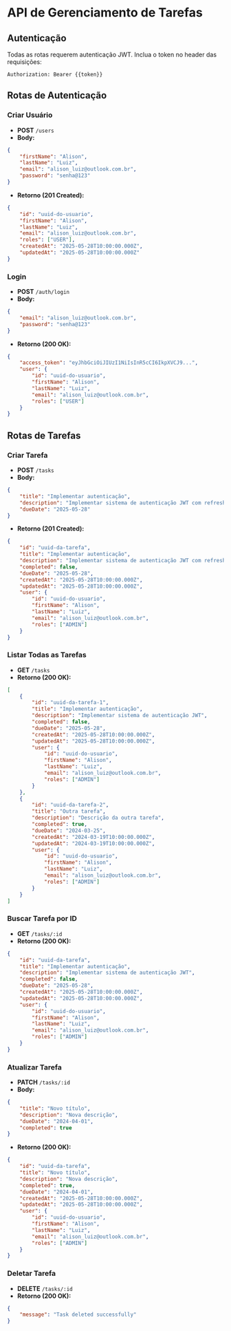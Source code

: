 # API de Gerenciamento de Tarefas

## Autenticação

Todas as rotas requerem autenticação JWT. Inclua o token no header das requisições:

```
Authorization: Bearer {{token}}
```

## Rotas de Autenticação

### Criar Usuário
- **POST** `/users`
- **Body:**
```json
{
    "firstName": "Alison",
    "lastName": "Luiz",
    "email": "alison_luiz@outlook.com.br",
    "password": "senha@123"
}
```
- **Retorno (201 Created):**
```json
{
    "id": "uuid-do-usuario",
    "firstName": "Alison",
    "lastName": "Luiz",
    "email": "alison_luiz@outlook.com.br",
    "roles": ["USER"],
    "createdAt": "2025-05-28T10:00:00.000Z",
    "updatedAt": "2025-05-28T10:00:00.000Z"
}
```

### Login
- **POST** `/auth/login`
- **Body:**
```json
{
    "email": "alison_luiz@outlook.com.br",
    "password": "senha@123"
}
```
- **Retorno (200 OK):**
```json
{
    "access_token": "eyJhbGciOiJIUzI1NiIsInR5cCI6IkpXVCJ9...",
    "user": {
        "id": "uuid-do-usuario",
        "firstName": "Alison",
        "lastName": "Luiz",
        "email": "alison_luiz@outlook.com.br",
        "roles": ["USER"]
    }
}
```

## Rotas de Tarefas

### Criar Tarefa
- **POST** `/tasks`
- **Body:**
```json
{
    "title": "Implementar autenticação",
    "description": "Implementar sistema de autenticação JWT com refresh token",
    "dueDate": "2025-05-28"
}
```
- **Retorno (201 Created):**
```json
{
    "id": "uuid-da-tarefa",
    "title": "Implementar autenticação",
    "description": "Implementar sistema de autenticação JWT com refresh token",
    "completed": false,
    "dueDate": "2025-05-28",
    "createdAt": "2025-05-28T10:00:00.000Z",
    "updatedAt": "2025-05-28T10:00:00.000Z",
    "user": {
        "id": "uuid-do-usuario",
        "firstName": "Alison",
        "lastName": "Luiz",
        "email": "alison_luiz@outlook.com.br",
        "roles": ["ADMIN"]
    }
}
```

### Listar Todas as Tarefas
- **GET** `/tasks`
- **Retorno (200 OK):**
```json
[
    {
        "id": "uuid-da-tarefa-1",
        "title": "Implementar autenticação",
        "description": "Implementar sistema de autenticação JWT",
        "completed": false,
        "dueDate": "2025-05-28",
        "createdAt": "2025-05-28T10:00:00.000Z",
        "updatedAt": "2025-05-28T10:00:00.000Z",
        "user": {
            "id": "uuid-do-usuario",
            "firstName": "Alison",
            "lastName": "Luiz",
            "email": "alison_luiz@outlook.com.br",
            "roles": ["ADMIN"]
        }
    },
    {
        "id": "uuid-da-tarefa-2",
        "title": "Outra tarefa",
        "description": "Descrição da outra tarefa",
        "completed": true,
        "dueDate": "2024-03-25",
        "createdAt": "2024-03-19T10:00:00.000Z",
        "updatedAt": "2024-03-19T10:00:00.000Z",
        "user": {
            "id": "uuid-do-usuario",
            "firstName": "Alison",
            "lastName": "Luiz",
            "email": "alison_luiz@outlook.com.br",
            "roles": ["ADMIN"]
        }
    }
]
```

### Buscar Tarefa por ID
- **GET** `/tasks/:id`
- **Retorno (200 OK):**
```json
{
    "id": "uuid-da-tarefa",
    "title": "Implementar autenticação",
    "description": "Implementar sistema de autenticação JWT",
    "completed": false,
    "dueDate": "2025-05-28",
    "createdAt": "2025-05-28T10:00:00.000Z",
    "updatedAt": "2025-05-28T10:00:00.000Z",
    "user": {
        "id": "uuid-do-usuario",
        "firstName": "Alison",
        "lastName": "Luiz",
        "email": "alison_luiz@outlook.com.br",
        "roles": ["ADMIN"]
    }
}
```

### Atualizar Tarefa
- **PATCH** `/tasks/:id`
- **Body:**
```json
{
    "title": "Novo título",
    "description": "Nova descrição",
    "dueDate": "2024-04-01",
    "completed": true
}
```
- **Retorno (200 OK):**
```json
{
    "id": "uuid-da-tarefa",
    "title": "Novo título",
    "description": "Nova descrição",
    "completed": true,
    "dueDate": "2024-04-01",
    "createdAt": "2025-05-28T10:00:00.000Z",
    "updatedAt": "2025-05-28T10:00:00.000Z",
    "user": {
        "id": "uuid-do-usuario",
        "firstName": "Alison",
        "lastName": "Luiz",
        "email": "alison_luiz@outlook.com.br",
        "roles": ["ADMIN"]
    }
}
```

### Deletar Tarefa
- **DELETE** `/tasks/:id`
- **Retorno (200 OK):**
```json
{
    "message": "Task deleted successfully"
}
```
